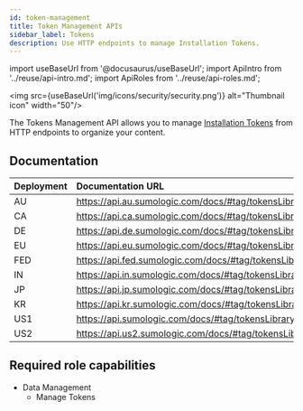 ```yaml
---
id: token-management
title: Token Management APIs
sidebar_label: Tokens
description: Use HTTP endpoints to manage Installation Tokens.
---
```


import useBaseUrl from '@docusaurus/useBaseUrl';
import ApiIntro from '../reuse/api-intro.md';
import ApiRoles from '../reuse/api-roles.md';

<img src={useBaseUrl('img/icons/security/security.png')} alt="Thumbnail icon" width="50"/>

The Tokens Management API allows you to manage [Installation Tokens](/docs/manage/security/installation-tokens) from HTTP endpoints to organize your content.

## Documentation

<ApiIntro/>

| Deployment | Documentation URL                                               |
|:------------|:-----------------------------------------------------------------|
| AU         | https://api.au.sumologic.com/docs/#tag/tokensLibraryManagement  |
| CA         | https://api.ca.sumologic.com/docs/#tag/tokensLibraryManagement  |
| DE         | https://api.de.sumologic.com/docs/#tag/tokensLibraryManagement  |
| EU         | https://api.eu.sumologic.com/docs/#tag/tokensLibraryManagement  |
| FED        | https://api.fed.sumologic.com/docs/#tag/tokensLibraryManagement |
| IN         | https://api.in.sumologic.com/docs/#tag/tokensLibraryManagement  |
| JP         | https://api.jp.sumologic.com/docs/#tag/tokensLibraryManagement  |
| KR         | https://api.kr.sumologic.com/docs/#tag/tokensLibraryManagement  |
| US1        | https://api.sumologic.com/docs/#tag/tokensLibraryManagement     |
| US2        | https://api.us2.sumologic.com/docs/#tag/tokensLibraryManagement |

## Required role capabilities

<ApiRoles/>

* Data Management
    * Manage Tokens
